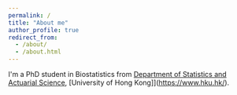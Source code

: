 ```yaml
---
permalink: /
title: "About me"
author_profile: true
redirect_from: 
  - /about/
  - /about.html
---
```


I'm a PhD student in Biostatistics from [Department of Statistics and Actuarial Science](https://saasweb.hku.hk/), [University of Hong Kong]](https://www.hku.hk/).

